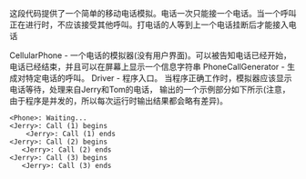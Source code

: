 这段代码提供了一个简单的移动电话模拟。电话一次只能接一个电话。当一个呼叫正在进行时，不应该接受其他呼叫。打电话的人等到上一个电话挂断后才能接入电话

CellularPhone - 一个电话的模拟器(没有用户界面)。可以被告知电话已经开始，电话已经结束，并且可以在屏幕上显示一个信息字符串
PhoneCallGenerator - 生成对特定电话的呼叫。
Driver - 程序入口。
当程序正确工作时，模拟器应该显示电话等待，处理来自Jerry和Tom的电话，
输出的一个示例部分如下所示(注意，由于程序是并发的，所以每次运行时输出结果都会略有差异)。
```
<Phone>: Waiting...
<Jerry>: Call (1) begins
    <Jerry>: Call (1) ends
<Jerry>: Call (2) begins
   <Jerry>: Call (2) ends
<Jerry>: Call (3) begins
   <Jerry>: Call (3) ends
```